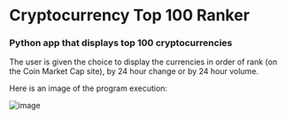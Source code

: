 # Cryptocurrency Top 100 Ranker

### Python app that displays top 100 cryptocurrencies

The user is given the choice to display the currencies in order of rank (on the Coin Market Cap site), 
by 24 hour change or by 24 hour volume.

Here is an image of the program execution:

![image](https://user-images.githubusercontent.com/24645219/43116581-54689dc4-8ebd-11e8-9435-351f695af67d.png)